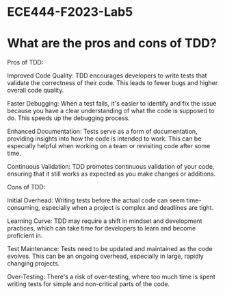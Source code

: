 # ECE444-F2023-Lab5


# What are the pros and cons of TDD?

Pros of TDD:

Improved Code Quality: TDD encourages developers to write tests that validate the correctness of their code. This leads to fewer bugs and higher overall code quality.

Faster Debugging: When a test fails, it's easier to identify and fix the issue because you have a clear understanding of what the code is supposed to do. This speeds up the debugging process.

Enhanced Documentation: Tests serve as a form of documentation, providing insights into how the code is intended to work. This can be especially helpful when working on a team or revisiting code after some time.

Continuous Validation: TDD promotes continuous validation of your code, ensuring that it still works as expected as you make changes or additions.


Cons of TDD:

Initial Overhead: Writing tests before the actual code can seem time-consuming, especially when a project is complex and deadlines are tight.

Learning Curve: TDD may require a shift in mindset and development practices, which can take time for developers to learn and become proficient in.

Test Maintenance: Tests need to be updated and maintained as the code evolves. This can be an ongoing overhead, especially in large, rapidly changing projects.

Over-Testing: There's a risk of over-testing, where too much time is spent writing tests for simple and non-critical parts of the code.
